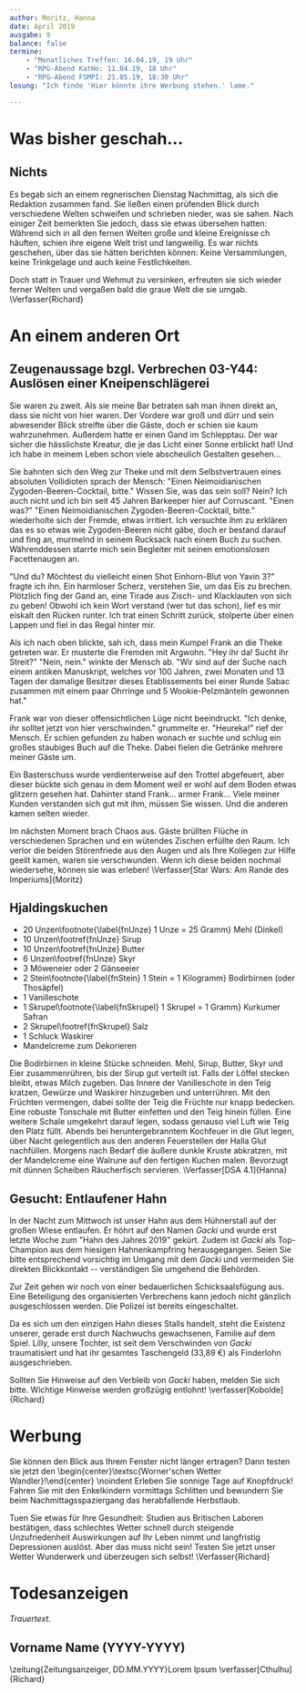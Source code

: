 ```yaml
---
author: Moritz, Hanna
date: April 2019
ausgabe: 9
balance: false
termine:
    - "Monatliches Treffen: 16.04.19, 19 Uhr"
    - "RPG-Abend KatHo: 11.04.19, 18 Uhr"
    - "RPG-Abend FSMPI: 21.05.19, 18:30 Uhr"
losung: "Ich finde 'Hier könnte ihre Werbung stehen.' lame."

---
```


# Was bisher geschah...

## Nichts
Es begab sich an einem regnerischen Dienstag Nachmittag, als sich die Redaktion zusammen fand.
Sie ließen einen prüfenden Blick durch verschiedene Welten schweifen und schrieben nieder, was sie sahen.
Nach einiger Zeit bemerkten Sie jedoch, dass sie etwas übersehen hatten: Während sich in all den fernen Welten große und kleine Ereignisse ch häuften, schien ihre eigene Welt trist und langweilig.
Es war nichts geschehen, über das sie hätten berichten können: Keine Versammlungen, keine Trinkgelage und auch keine Festlichkeiten.

Doch statt in Trauer und Wehmut zu versinken, erfreuten sie sich wieder ferner Welten und vergaßen bald die graue Welt die sie umgab.
\Verfasser{Richard}

# An einem anderen Ort

## Zeugenaussage bzgl. Verbrechen 03-Y44: Auslösen einer Kneipenschlägerei
Sie waren zu zweit. Als sie meine Bar betraten sah man ihnen direkt an, dass sie nicht von hier waren. Der Vordere war groß und dürr und sein abwesender Blick streifte über die Gäste, doch er schien sie kaum wahrzunehmen. Außerdem hatte er einen Gand im Schlepptau. Der war sicher die hässlichste Kreatur, die je das Licht einer Sonne erblickt hat! Und ich habe in meinem Leben schon viele abscheulich Gestalten gesehen...

Sie bahnten sich den Weg zur Theke und mit dem Selbstvertrauen eines absoluten Vollidioten sprach der Mensch: "Einen Neimoidianischen Zygoden-Beeren-Cocktail, bitte." Wissen Sie, was das sein soll? Nein? Ich auch nicht und ich bin seit 45 Jahren Barkeeper hier auf Corruscant. "Einen was?" "Einen Neimoidianischen Zygoden-Beeren-Cocktail, bitte." wiederholte sich der Fremde, etwas irritiert. Ich versuchte ihm zu erklären das es so etwas wie Zygoden-Beeren nicht gäbe, doch er bestand darauf und fing an, murmelnd in seinem Rucksack nach einem Buch zu suchen. Währenddessen starrte mich sein Begleiter mit seinen emotionslosen Facettenaugen an.

"Und du? Möchtest du vielleicht einen Shot Einhorn-Blut von Yavin 3?" fragte ich ihn. Ein harmloser Scherz, verstehen Sie, um das Eis zu brechen. Plötzlich fing der Gand an, eine Tirade aus Zisch- und Klacklauten von sich zu geben! Obwohl ich kein Wort verstand (wer tut das schon), lief es mir eiskalt den Rücken runter. Ich trat einen Schritt zurück, stolperte über einen Lappen und fiel in das Regal hinter mir.

Als ich nach oben blickte, sah ich, dass mein Kumpel Frank an die Theke getreten war. Er musterte die Fremden mit Argwohn. "Hey ihr da! Sucht ihr Streit?" "Nein, nein." winkte der Mensch ab. "Wir sind auf der Suche nach einem antiken Manuskript, welches vor 100 Jahren, zwei Monaten und 13 Tagen der damalige Besitzer dieses Etablissements bei einer Runde Sabac zusammen mit einem paar Ohrringe und 5 Wookie-Pelzmänteln gewonnen hat."

Frank war von dieser offensichtlichen Lüge nicht beeindruckt. "Ich denke, ihr solltet jetzt von hier verschwinden." grummelte er. "Heureka!" rief der Mensch. Er schien gefunden zu haben wonach er suchte und schlug ein großes staubiges Buch auf die Theke. Dabei fielen die Getränke mehrere meiner Gäste um.

Ein Basterschuss wurde verdienterweise auf den Trottel abgefeuert, aber dieser bückte sich genau in dem Moment weil er wohl auf dem Boden etwas glitzern gesehen hat. Dahinter stand Frank... armer Frank... Viele meiner Kunden verstanden sich gut mit ihm, müssen Sie wissen. Und die anderen kamen selten wieder.

Im nächsten Moment brach Chaos aus. Gäste brüllten Flüche in verschiedenen Sprachen und ein wütendes Zischen erfüllte den Raum. Ich verlor die beiden Störenfriede aus den Augen und als Ihre Kollegen zur Hilfe geeilt kamen, waren sie verschwunden. Wenn ich diese beiden nochmal wiedersehe, können sie was erleben!
\Verfasser[Star Wars: Am Rande des Imperiums]{Moritz}

## Hjaldingskuchen
- 20 Unzen\footnote{\label{fnUnze} 1 Unze = 25 Gramm} Mehl (Dinkel)
- 10 Unzen\footref{fnUnze} Sirup
- 10 Unzen\footref{fnUnze} Butter
- 6 Unzen\footref{fnUnze} Skyr
- 3 Möweneier oder 2 Gänseeier
- 2 Stein\footnote{\label{fnStein} 1 Stein = 1 Kilogramm} Bodirbirnen (oder Thosäpfel)
- 1 Vanilleschote
- 1 Skrupel\footnote{\label{fnSkrupel} 1 Skrupel = 1 Gramm} Kurkumer Safran
- 2 Skrupel\footref{fnSkrupel} Salz
- 1 Schluck Waskirer
- Mandelcreme zum Dekorieren

Die Bodirbirnen in kleine Stücke schneiden. Mehl, Sirup, Butter, Skyr und Eier zusammenrühren, bis der Sirup gut verteilt ist. Falls der Löffel stecken bleibt, etwas Milch zugeben. Das Innere der Vanilleschote in den Teig kratzen, Gewürze und Waskirer hinzugeben und unterrühren. Mit den Früchten vermengen, dabei sollte der Teig die Früchte nur knapp bedecken. Eine robuste Tonschale mit Butter einfetten und den Teig hinein füllen. Eine weitere Schale umgekehrt darauf legen, sodass genauso viel Luft wie Teig den Platz füllt. Abends bei heruntergebranntem Kochfeuer in die Glut legen, über Nacht gelegentlich aus den anderen Feuerstellen der Halla Glut nachfüllen. Morgens nach Bedarf die äußere dunkle Kruste abkratzen, mit der Mandelcreme eine Walrune auf den fertigen Kuchen malen. Bevorzugt mit dünnen Scheiben Räucherfisch servieren.
\Verfasser[DSA 4.1]{Hanna}

## Gesucht: Entlaufener Hahn
In der Nacht zum Mittwoch ist unser Hahn aus dem Hühnerstall auf der großen Wiese entlaufen.
Er höhrt auf den Namen _Gacki_ und wurde erst letzte Woche zum "Hahn des Jahres 2019" gekürt.
Zudem ist _Gacki_ als Top-Champion aus dem hiesigen Hahnenkampfring herausgegangen.
Seien Sie bitte entsprechend vorsichtig im Umgang mit dem _Gacki_ und vermeiden Sie direkten Blickkontakt -- verständigen Sie umgehend die Behörden.

Zur Zeit gehen wir noch von einer bedauerlichen Schicksaalsfügung aus.
Eine Beteiligung des organisierten Verbrechens kann jedoch nicht gänzlich ausgeschlossen werden.
Die Polizei ist bereits eingeschaltet.

Da es sich um den einzigen Hahn dieses Stalls handelt, steht die Existenz unserer, gerade erst durch Nachwuchs gewachsenen, Familie auf dem Spiel.
Lilly, unsere Tochter, ist seit dem Verschwinden von _Gacki_ traumatisiert und hat ihr gesamtes Taschengeld (33,89 €) als Finderlohn ausgeschrieben.

Sollten Sie Hinweise auf den Verbleib von _Gacki_ haben, melden Sie sich bitte.
Wichtige Hinweise werden großzügig entlohnt!
\verfasser[Kobolde]{Richard}


# Werbung
Sie können den Blick aus Ihrem Fenster nicht länger ertragen?
Dann testen sie jetzt den
\begin{center}\textsc{Worner'schen Wetter Wandler}!\end{center} \noindent
Erleben Sie sonnige Tage auf Knopfdruck!
Fahren Sie mit den Enkelkindern vormittags Schlitten und bewundern Sie beim Nachmittagsspaziergang das herabfallende Herbstlaub.

Tuen Sie etwas für Ihre Gesundheit: Studien aus Britischen Laboren bestätigen, dass schlechtes Wetter schnell durch steigende Unzufriedenheit Auswirkungen auf Ihr Leben nimmt und langfristig Depressionen auslöst.
Aber das muss nicht sein!
Testen Sie jetzt unser Wetter Wunderwerk und überzeugen sich selbst!
\Verfasser{Richard}

# Todesanzeigen
*Trauertext.*

## Vorname Name (YYYY-YYYY)
\zeitung{Zeitungsanzeiger, DD.MM.YYYY}Lorem Ipsum
\verfasser[Cthulhu]{Richard}
